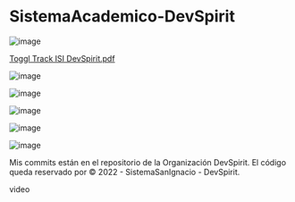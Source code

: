 # SistemaAcademico-DevSpirit

![image](https://user-images.githubusercontent.com/53313625/173902521-1233d26c-ab3a-4445-bfaf-9e53bf2b79de.png)

[Toggl Track ISI DevSpirit.pdf](https://github.com/bartoligerman497/SistemaAcademico-DevSpirit/files/8912260/Toggl.Track.ISI.DevSpirit.pdf)

![image](https://user-images.githubusercontent.com/53313625/173906072-14d47f45-7c0b-44d2-89f7-5fc32483ad5f.png)

![image](https://user-images.githubusercontent.com/53313625/173903389-22f1924f-a220-4aa4-9189-1bd6cff38209.png)

![image](https://user-images.githubusercontent.com/53313625/173904194-0a67fb62-66cf-4980-a32e-145ce961b7a1.png)

![image](https://user-images.githubusercontent.com/53313625/173904786-8abc880a-7055-4ee0-84ee-f9fd7c160ff9.png)

![image](https://user-images.githubusercontent.com/53313625/173904354-1acd5745-f332-4ed6-b5e1-94f0c7ca2e37.png)


Mis commits están en el repositorio de la Organización DevSpirit.
El código queda reservado por © 2022 - SistemaSanIgnacio - DevSpirit.

video
